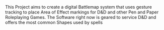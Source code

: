 This Project aims to create a digital Battlemap system that uses gesture tracking to place Area of Effect markings for D&D and other Pen and Paper Roleplaying Games.
The Software right now is geared to service D&D and offers the most common Shapes used by spells
